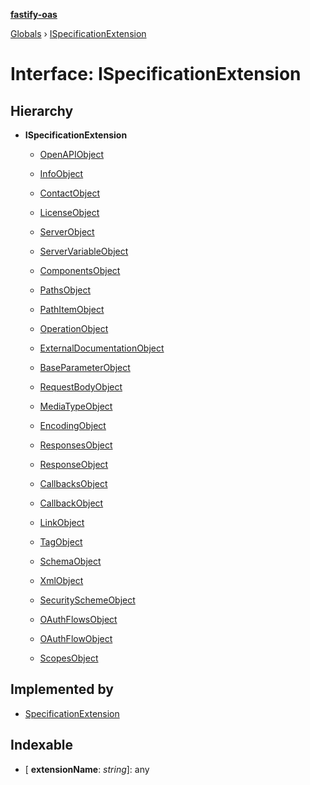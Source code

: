 **[fastify-oas](../README.md)**

[Globals](../README.md) › [ISpecificationExtension](ispecificationextension.md)

# Interface: ISpecificationExtension

## Hierarchy

* **ISpecificationExtension**

  * [OpenAPIObject](openapiobject.md)

  * [InfoObject](infoobject.md)

  * [ContactObject](contactobject.md)

  * [LicenseObject](licenseobject.md)

  * [ServerObject](serverobject.md)

  * [ServerVariableObject](servervariableobject.md)

  * [ComponentsObject](componentsobject.md)

  * [PathsObject](pathsobject.md)

  * [PathItemObject](pathitemobject.md)

  * [OperationObject](operationobject.md)

  * [ExternalDocumentationObject](externaldocumentationobject.md)

  * [BaseParameterObject](baseparameterobject.md)

  * [RequestBodyObject](requestbodyobject.md)

  * [MediaTypeObject](mediatypeobject.md)

  * [EncodingObject](encodingobject.md)

  * [ResponsesObject](responsesobject.md)

  * [ResponseObject](responseobject.md)

  * [CallbacksObject](callbacksobject.md)

  * [CallbackObject](callbackobject.md)

  * [LinkObject](linkobject.md)

  * [TagObject](tagobject.md)

  * [SchemaObject](schemaobject.md)

  * [XmlObject](xmlobject.md)

  * [SecuritySchemeObject](securityschemeobject.md)

  * [OAuthFlowsObject](oauthflowsobject.md)

  * [OAuthFlowObject](oauthflowobject.md)

  * [ScopesObject](scopesobject.md)

## Implemented by

* [SpecificationExtension](../classes/specificationextension.md)

## Indexable

* \[ **extensionName**: *string*\]: any